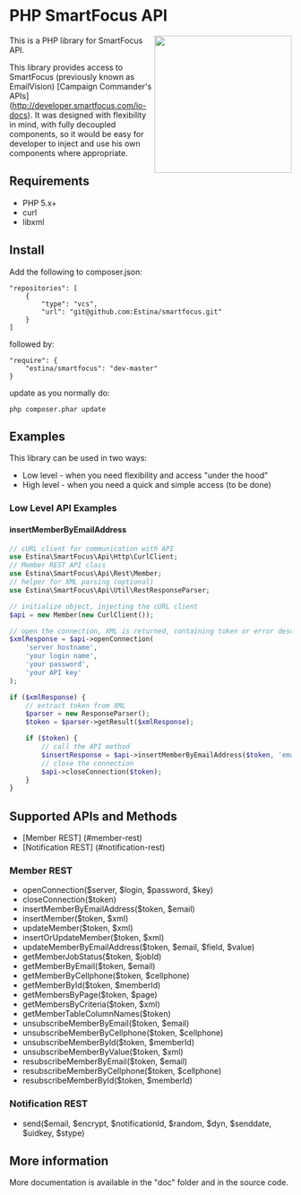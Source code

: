 # PHP SmartFocus API

<img src="https://raw.github.com/estina/smartfocus/master/sf_logo.png" align="right" width="245px" />

This is a PHP library for SmartFocus API.

This library provides access to SmartFocus (previously known as EmailVision) [Campaign Commander's APIs]
(http://developer.smartfocus.com/io-docs). It was designed with flexibility in mind, with fully decoupled components, so it would be easy for developer
to inject and use his own components where appropriate.


## Requirements

- PHP 5.x+
- curl
- libxml


## Install

Add the following to composer.json:

    "repositories": [
        {
            "type": "vcs",
            "url": "git@github.com:Estina/smartfocus.git"
        }
    ]

followed by:

    "require": {
        "estina/smartfocus": "dev-master"
    }

update as you normally do:

    php composer.phar update


## Examples

This library can be used in two ways:

- Low level - when you need flexibility and access "under the hood"
- High level - when you need a quick and simple access (to be done)

### Low Level API Examples

#### insertMemberByEmailAddress

```php
// cURL client for communication with API
use Estina\SmartFocus\Api\Http\CurlClient;
// Member REST API class
use Estina\SmartFocus\Api\Rest\Member;
// helper for XML parsing (optional)
use Estina\SmartFocus\Api\Util\RestResponseParser;

// initialize object, injecting the cURL client
$api = new Member(new CurlClient());

// open the connection, XML is returned, containing token or error description
$xmlResponse = $api->openConnection(
    'server hostname',
    'your login name',
    'your password',
    'your API key'
);

if ($xmlResponse) {
    // extract token from XML
    $parser = new ResponseParser();
    $token = $parser->getResult($xmlResponse);

    if ($token) {
        // call the API method
        $insertResponse = $api->insertMemberByEmailAddress($token, 'email@example.com');
        // close the connection
        $api->closeConnection($token);
    }
}
```


## Supported APIs and Methods

- [Member REST] (#member-rest)
- [Notification REST] (#notification-rest)

### Member REST

- openConnection($server, $login, $password, $key)
- closeConnection($token)
- insertMemberByEmailAddress($token, $email)
- insertMember($token, $xml)
- updateMember($token, $xml)
- insertOrUpdateMember($token, $xml)
- updateMemberByEmailAddress($token, $email, $field, $value)
- getMemberJobStatus($token, $jobId)
- getMemberByEmail($token, $email)
- getMemberByCellphone($token, $cellphone)
- getMemberById($token, $memberId)
- getMembersByPage($token, $page)
- getMembersByCriteria($token, $xml)
- getMemberTableColumnNames($token)
- unsubscribeMemberByEmail($token, $email)
- unsubscribeMemberByCellphone($token, $cellphone)
- unsubscribeMemberById($token, $memberId)
- unsubscribeMemberByValue($token, $xml)
- resubscribeMemberByEmail($token, $email)
- resubscribeMemberByCellphone($token, $cellphone)
- resubscribeMemberById($token, $memberId)


### Notification REST

- send($email, $encrypt, $notificationId, $random, $dyn, $senddate, $uidkey, $stype)


## More information

More documentation is available in the "doc" folder and in the source code.



